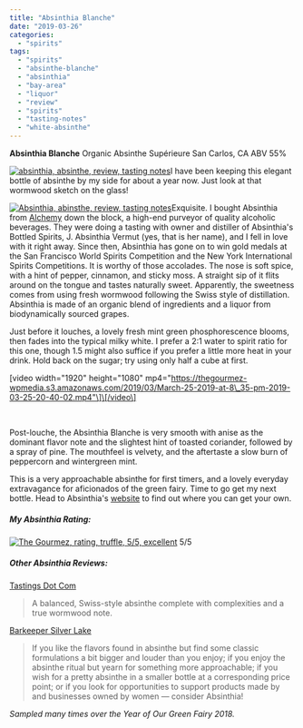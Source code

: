```yaml
---
title: "Absinthia Blanche"
date: "2019-03-26"
categories:
  - "spirits"
tags:
  - "spirits"
  - "absinthe-blanche"
  - "absinthia"
  - "bay-area"
  - "liquor"
  - "review"
  - "spirits"
  - "tasting-notes"
  - "white-absinthe"
---
```


**Absinthia Blanche** Organic Absinthe Supérieure San Carlos, CA ABV 55%

[![absinthia, absinthe, review, tasting notes](https://thegourmez-wpmedia.s3.amazonaws.com/2019/03/Absinthia-4-351x500.jpg)](https://thegourmez-wpmedia.s3.amazonaws.com/2019/03/Absinthia-4.jpg)I have been keeping this elegant bottle of absinthe by my side for about a year now. Just look at that wormwood sketch on the glass!

[![Absinthia, abinsthe, review, tasting notes](https://thegourmez-wpmedia.s3.amazonaws.com/2019/03/Absinthia-3-286x500.jpg)](https://thegourmez-wpmedia.s3.amazonaws.com/2019/03/Absinthia-3.jpg)Exquisite. I bought Absinthia from [Alchemy](https://www.alchemybottleshop.com/) down the block, a high-end purveyor of quality alcoholic beverages. They were doing a tasting with owner and distiller of Absinthia's Bottled Spirits, J. Absinthia Vermut (yes, that is her name), and I fell in love with it right away. Since then, Absinthia has gone on to win gold medals at the San Francisco World Spirits Competition and the New York International Spirits Competitions. It is worthy of those accolades. The nose is soft spice, with a hint of pepper, cinnamon, and sticky moss. A straight sip of it flits around on the tongue and tastes naturally sweet. Apparently, the sweetness comes from using fresh wormwood following the Swiss style of distillation. Absinthia is made of an organic blend of ingredients and a liquor from biodynamically sourced grapes.

Just before it louches, a lovely fresh mint green phosphorescence blooms, then fades into the typical milky white. I prefer a 2:1 water to spirit ratio for this one, though 1.5 might also suffice if you prefer a little more heat in your drink. Hold back on the sugar; try using only half a cube at first.

\[video width="1920" height="1080" mp4="https://thegourmez-wpmedia.s3.amazonaws.com/2019/03/March-25-2019-at-8\_35-pm-2019-03-25-20-40-02.mp4"\]\[/video\]

 

Post-louche, the Absinthia Blanche is very smooth with anise as the dominant flavor note and the slightest hint of toasted coriander, followed by a spray of pine. The mouthfeel is velvety, and the aftertaste a slow burn of peppercorn and wintergreen mint.

This is a very approachable absinthe for first timers, and a lovely everyday extravagance for aficionados of the green fairy. Time to go get my next bottle. Head to Absinthia's [website](https://www.absinthia.com/) to find out where you can get your own.

##### My Absinthia Rating:




<div class="caption">

[![The Gourmez, rating, truffle, 5/5, excellent](https://thegourmez-wpmedia.s3.amazonaws.com/2015/01/rating_truffle1.gif)](https://thegourmez-wpmedia.s3.amazonaws.com/2015/01/rating_truffle1.gif) 5/5</div>


##### Other Absinthia Reviews:

[Tastings Dot Com](http://www.tastings.com/Spirits-Review/Absinthia-Organic-Absinthe-Superieure-USA-110-Proof-375-ml-10-01-2018.aspx)

> A balanced, Swiss-style absinthe complete with complexities and a true wormwood note.

[Barkeeper Silver Lake](https://www.absinthia.com/la-reviews-and-edwardian-ball/)

> If you like the flavors found in absinthe but find some classic formulations a bit bigger and louder than you enjoy; if you enjoy the absinthe ritual but yearn for something more approachable; if you wish for a pretty absinthe in a smaller bottle at a corresponding price point; or if you look for opportunities to support products made by and businesses owned by women — consider Absinthia!

_Sampled many times over the Year of Our Green Fairy 2018._
